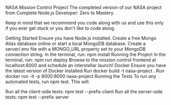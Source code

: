 NASA Mission Control Project
The completed version of our NASA project from Complete Node.js Developer: Zero to Mastery.

Keep in mind that we recommend you code along with us and use this only if you ever get stuck or you don't like to code along.

Getting Started
Ensure you have Node.js installed.
Create a free Mongo Atlas database online or start a local MongoDB database.
Create a server/.env file with a MONGO_URL property set to your MongoDB connection string.
In the terminal, run: npm install
Running the Project
In the terminal, run: npm run deploy
Browse to the mission control frontend at localhost:8000 and schedule an interstellar launch!
Docker
Ensure you have the latest version of Docker installed
Run docker build -t nasa-project .
Run docker run -it -p 8000:8000 nasa-project
Running the Tests
To run any automated tests, run npm test. This will:

Run all the client-side tests: npm test --prefix client
Run all the server-side tests: npm test --prefix server